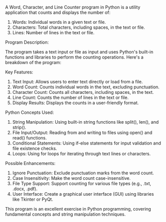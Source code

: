 A Word, Character, and Line Counter program in Python is a utility application that counts and displays the number of:

1. Words: Individual words in a given text or file.
2. Characters: Total characters, including spaces, in the text or file.
3. Lines: Number of lines in the text or file.

Program Description:

The program takes a text input or file as input and uses Python's built-in functions and libraries to perform the counting operations. Here's a breakdown of the program:

Key Features:

1. Text Input: Allows users to enter text directly or load from a file.
2. Word Count: Counts individual words in the text, excluding punctuation.
3. Character Count: Counts all characters, including spaces, in the text.
4. Line Count: Counts the number of lines in the text or file.
5. Display Results: Displays the counts in a user-friendly format.

Python Concepts Used:

1. String Manipulation: Using built-in string functions like split(), len(), and strip().
2. File Input/Output: Reading from and writing to files using open() and read() functions.
3. Conditional Statements: Using if-else statements for input validation and file existence checks.
4. Loops: Using for loops for iterating through text lines or characters.

Possible Enhancements:

1. Ignore Punctuation: Exclude punctuation marks from the word count.
2. Case Insensitivity: Make the word count case-insensitive.
3. File Type Support: Support counting for various file types (e.g., .txt, .docx, .pdf).
4. User Interface: Create a graphical user interface (GUI) using libraries like Tkinter or PyQt.

This program is an excellent exercise in Python programming, covering fundamental concepts and string manipulation techniques.
